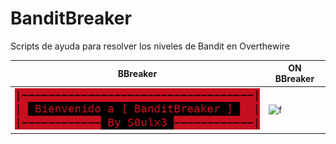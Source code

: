 # BanditBreaker
Scripts de ayuda para resolver los niveles de Bandit en Overthewire


|  BBreaker  | ON BBreaker 	|
| ------------  | ------------ |
|![f](https://github.com/S0ulx3/BanditBreaker/blob/main/BBreaker.png)|![f](https://github.com/S0ulx3/BBreaker/blob/main/BBreaker_2.png)
